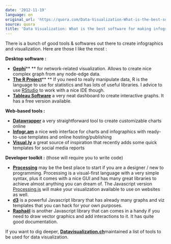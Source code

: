 ```yaml
---
date: '2012-11-19'
language: en
original_url: 'https://quora.com/Data-Visualization-What-is-the-best-software-for-making-infographs/answer/Clément-Renaud'
source: quora
title: 'Data Visualization: What is the best software for making infographs?'
---
```


There is a bunch of good tools & softwares out there to create
infographics and visualization. Here are those I like the most : 
 
**Desktop software :** 
 

-   [**Gephi**](http://gephi.org)** ** for network-related
    visualization. Allows to create nice complex graph from any
    node-edge data.
-   [**The R Project**](http://r-project.org)** ** If you need to really
    manipulate data, R is the language to use for statistics and has
    lots of useful libraries. I advice to use
    [RStudio](http://rstudio.org) to work with a nice IDE though.
-   [**Tableau Software**](http://tableausoftware.com) a very neat
    dashboard to create interactive graphs. It has a free version
    available.

 
**Web-based tools :** 
 

-   [**Datawrapper**](http://datawrapper.de) a very straightforward tool
    to create customizable charts online
-   [**Infogr.am**](http://infogr.am) a nice web interface for charts
    and infographics with ready-to-use templates and online
    hosting/publishing
-   [**Visual.ly**](http://visual.ly/) a great source of inspiration
    that recently adds some quick templates for social media reports 

 
**Developer toolkit :** (those will require you to write code) 

-   [**Processing**](http://processing.org) may be the best place to
    start if you are a designer / new to programming. Processing is a
    visual-first language with a very simple syntax, plus it comes with
    a nice GUI and has many great libraries to achieve almost anything
    you can dream of. The Javascript version
    [Processing.js](http://processingjs.org) will make your
    visualization available to use on websites as well.
-   [**d3**](https://github.com/mbostock/d3/wiki) is a powerful
    Javascript library that has already many graphs and viz templates
    that you can hack for your own purposes. 
-   [**Raphaël**](http://raphaeljs.com) is another Javascript library
    that can comes in a handy if you need to draw vector graphics and
    add interactions to it. It has quite good documentation.

 
If you want to dig deeper,
[**Datavisualization.ch**](http://selection.datavisualization.ch/)maintained
a list of tools to be used for data visualization.
